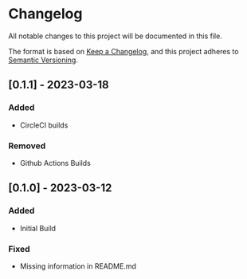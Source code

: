 # Changelog

All notable changes to this project will be documented in this file.

The format is based on [Keep a Changelog](https://keepachangelog.com/en/1.1.0/),
and this project adheres to [Semantic Versioning](https://semver.org/spec/v2.0.0.html).

## [0.1.1] - 2023-03-18

### Added

- CircleCI builds

### Removed

- Github Actions Builds

## [0.1.0] - 2023-03-12

### Added

- Initial Build

### Fixed

- Missing information in README.md
